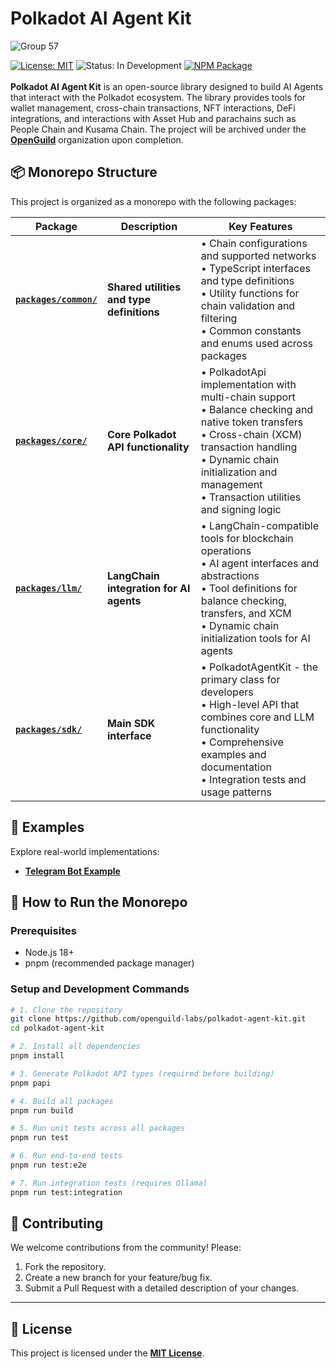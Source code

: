 # Polkadot AI Agent Kit 

![Group 57](https://github.com/user-attachments/assets/ddc9ebc7-0bc6-4bac-af3e-82f378c959f5)

[![License: MIT](https://img.shields.io/badge/License-MIT-blue.svg)](https://opensource.org/licenses/MIT)
![Status: In Development](https://img.shields.io/badge/Status-In%20Development-yellow)
[![NPM Package](https://img.shields.io/npm/v/@polkadot-agent-kit/sdk)](https://www.npmjs.com/package/@polkadot-agent-kit/sdk)
<br/>
<br/>
**Polkadot AI Agent Kit** is an open-source library designed to build AI Agents that interact with the Polkadot ecosystem. The library provides tools for wallet management, cross-chain transactions, NFT interactions, DeFi integrations, and interactions with Asset Hub and parachains such as People Chain and Kusama Chain. The project will be archived under the **[OpenGuild](https://github.com/openguild-labs)** organization upon completion.

## 📦 Monorepo Structure

This project is organized as a monorepo with the following packages:

| Package | Description | Key Features |
|---------|-------------|--------------|
| **[`packages/common/`](packages/common/)** | **Shared utilities and type definitions** | • Chain configurations and supported networks<br/>• TypeScript interfaces and type definitions<br/>• Utility functions for chain validation and filtering<br/>• Common constants and enums used across packages |
| **[`packages/core/`](packages/core/)** | **Core Polkadot API functionality** | • PolkadotApi implementation with multi-chain support<br/>• Balance checking and native token transfers<br/>• Cross-chain (XCM) transaction handling<br/>• Dynamic chain initialization and management<br/>• Transaction utilities and signing logic |
| **[`packages/llm/`](packages/llm/)** | **LangChain integration for AI agents** | • LangChain-compatible tools for blockchain operations<br/>• AI agent interfaces and abstractions<br/>• Tool definitions for balance checking, transfers, and XCM<br/>• Dynamic chain initialization tools for AI agents |
| **[`packages/sdk/`](packages/sdk/)** | **Main SDK interface** | • PolkadotAgentKit - the primary class for developers<br/>• High-level API that combines core and LLM functionality<br/>• Comprehensive examples and documentation<br/>• Integration tests and usage patterns |

## 🔗 Examples

Explore real-world implementations:

- **[Telegram Bot Example](examples/telegram-bot/)**

## 🚀 How to Run the Monorepo

### Prerequisites
- Node.js 18+
- pnpm (recommended package manager)

### Setup and Development Commands

```bash
# 1. Clone the repository
git clone https://github.com/openguild-labs/polkadot-agent-kit.git
cd polkadot-agent-kit

# 2. Install all dependencies
pnpm install

# 3. Generate Polkadot API types (required before building)
pnpm papi

# 4. Build all packages
pnpm run build

# 5. Run unit tests across all packages
pnpm run test

# 6. Run end-to-end tests
pnpm run test:e2e

# 7. Run integration tests (requires Ollama)
pnpm run test:integration
```

## 🤝 Contributing

We welcome contributions from the community! Please:
1. Fork the repository.
2. Create a new branch for your feature/bug fix.
3. Submit a Pull Request with a detailed description of your changes.

---

## 📜 License

This project is licensed under the **[MIT License](LICENSE)**.
